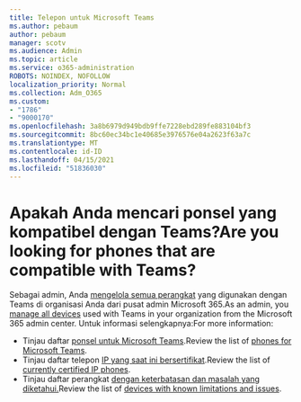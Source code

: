 ```yaml
---
title: Telepon untuk Microsoft Teams
ms.author: pebaum
author: pebaum
manager: scotv
ms.audience: Admin
ms.topic: article
ms.service: o365-administration
ROBOTS: NOINDEX, NOFOLLOW
localization_priority: Normal
ms.collection: Adm_O365
ms.custom:
- "1786"
- "9000170"
ms.openlocfilehash: 3a8b6979d949bdb9ffe7228ebd289fe883104bf3
ms.sourcegitcommit: 8bc60ec34bc1e40685e3976576e04a2623f63a7c
ms.translationtype: MT
ms.contentlocale: id-ID
ms.lasthandoff: 04/15/2021
ms.locfileid: "51836030"
---
```

# <a name="are-you-looking-for-phones-that-are-compatible-with-teams"></a><span data-ttu-id="573ae-102">Apakah Anda mencari ponsel yang kompatibel dengan Teams?</span><span class="sxs-lookup"><span data-stu-id="573ae-102">Are you looking for phones that are compatible with Teams?</span></span>

<span data-ttu-id="573ae-103">Sebagai admin, Anda [mengelola semua perangkat](https://docs.microsoft.com/microsoftteams/device-management) yang digunakan dengan Teams di organisasi Anda dari pusat admin Microsoft 365.</span><span class="sxs-lookup"><span data-stu-id="573ae-103">As an admin, you [manage all devices](https://docs.microsoft.com/microsoftteams/device-management) used with Teams in your organization from the Microsoft 365 admin center.</span></span> <span data-ttu-id="573ae-104">Untuk informasi selengkapnya:</span><span class="sxs-lookup"><span data-stu-id="573ae-104">For more information:</span></span> 

- <span data-ttu-id="573ae-105">Tinjau daftar [ponsel untuk Microsoft Teams](https://docs.microsoft.com/microsoftteams/phones-for-teams).</span><span class="sxs-lookup"><span data-stu-id="573ae-105">Review the list of [phones for Microsoft Teams](https://docs.microsoft.com/microsoftteams/phones-for-teams).</span></span> 
- <span data-ttu-id="573ae-106">Tinjau daftar telepon [IP yang saat ini bersertifikat](https://docs.microsoft.com/microsoftteams/teams-ip-phones#currently-certified-ip-phones).</span><span class="sxs-lookup"><span data-stu-id="573ae-106">Review the list of [currently certified IP phones](https://docs.microsoft.com/microsoftteams/teams-ip-phones#currently-certified-ip-phones).</span></span> 
- <span data-ttu-id="573ae-107">Tinjau daftar perangkat [dengan keterbatasan dan masalah yang diketahui.](https://support.office.com/article/control-calls-using-a-headset-in-teams-65d6e104-444d-4013-b8c2-f11317dd69a8)</span><span class="sxs-lookup"><span data-stu-id="573ae-107">Review the list of [devices with known limitations and issues](https://support.office.com/article/control-calls-using-a-headset-in-teams-65d6e104-444d-4013-b8c2-f11317dd69a8).</span></span> 